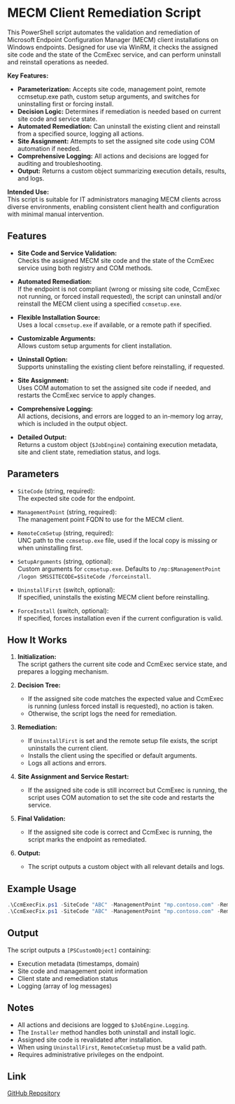 # MECM Client Remediation Script

This PowerShell script automates the validation and remediation of Microsoft Endpoint Configuration Manager (MECM) client installations on Windows endpoints. Designed for use via WinRM, it checks the assigned site code and the state of the CcmExec service, and can perform uninstall and reinstall operations as needed.

**Key Features:**
- **Parameterization:** Accepts site code, management point, remote ccmsetup.exe path, custom setup arguments, and switches for uninstalling first or forcing install.
- **Decision Logic:** Determines if remediation is needed based on current site code and service state.
- **Automated Remediation:** Can uninstall the existing client and reinstall from a specified source, logging all actions.
- **Site Assignment:** Attempts to set the assigned site code using COM automation if needed.
- **Comprehensive Logging:** All actions and decisions are logged for auditing and troubleshooting.
- **Output:** Returns a custom object summarizing execution details, results, and logs.

**Intended Use:**  
This script is suitable for IT administrators managing MECM clients across diverse environments, enabling consistent client health and configuration with minimal manual intervention.

## Features

- **Site Code and Service Validation:**  
  Checks the assigned MECM site code and the state of the CcmExec service using both registry and COM methods.

- **Automated Remediation:**  
  If the endpoint is not compliant (wrong or missing site code, CcmExec not running, or forced install requested), the script can uninstall and/or reinstall the MECM client using a specified `ccmsetup.exe`.

- **Flexible Installation Source:**  
  Uses a local `ccmsetup.exe` if available, or a remote path if specified.

- **Customizable Arguments:**  
  Allows custom setup arguments for client installation.

- **Uninstall Option:**  
  Supports uninstalling the existing client before reinstalling, if requested.

- **Site Assignment:**  
  Uses COM automation to set the assigned site code if needed, and restarts the CcmExec service to apply changes.

- **Comprehensive Logging:**  
  All actions, decisions, and errors are logged to an in-memory log array, which is included in the output object.

- **Detailed Output:**  
  Returns a custom object (`$JobEngine`) containing execution metadata, site and client state, remediation status, and logs.

## Parameters

- `SiteCode` (string, required):  
  The expected site code for the endpoint.

- `ManagementPoint` (string, required):  
  The management point FQDN to use for the MECM client.

- `RemoteCcmSetup` (string, required):  
  UNC path to the `ccmsetup.exe` file, used if the local copy is missing or when uninstalling first.

- `SetupArguments` (string, optional):  
  Custom arguments for `ccmsetup.exe`. Defaults to `/mp:$ManagementPoint /logon SMSSITECODE=$SiteCode /forceinstall`.

- `UninstallFirst` (switch, optional):  
  If specified, uninstalls the existing MECM client before reinstalling.

- `ForceInstall` (switch, optional):  
  If specified, forces installation even if the current configuration is valid.

## How It Works

1. **Initialization:**  
   The script gathers the current site code and CcmExec service state, and prepares a logging mechanism.

2. **Decision Tree:**  
   - If the assigned site code matches the expected value and CcmExec is running (unless forced install is requested), no action is taken.
   - Otherwise, the script logs the need for remediation.

3. **Remediation:**  
   - If `UninstallFirst` is set and the remote setup file exists, the script uninstalls the current client.
   - Installs the client using the specified or default arguments.
   - Logs all actions and errors.

4. **Site Assignment and Service Restart:**  
   - If the assigned site code is still incorrect but CcmExec is running, the script uses COM automation to set the site code and restarts the service.

5. **Final Validation:**  
   - If the assigned site code is correct and CcmExec is running, the script marks the endpoint as remediated.

6. **Output:**  
   - The script outputs a custom object with all relevant details and logs.

## Example Usage

```powershell
.\CcmExecFix.ps1 -SiteCode "ABC" -ManagementPoint "mp.contoso.com" -RemoteCcmSetup "\\server\share\ccmsetup.exe"
.\CcmExecFix.ps1 -SiteCode "ABC" -ManagementPoint "mp.contoso.com" -RemoteCcmSetup "\\server\share\ccmsetup.exe" -UninstallFirst
```

## Output

The script outputs a `[PSCustomObject]` containing:
- Execution metadata (timestamps, domain)
- Site code and management point information
- Client state and remediation status
- Logging (array of log messages)

## Notes

- All actions and decisions are logged to `$JobEngine.Logging`.
- The `Installer` method handles both uninstall and install logic.
- Assigned site code is revalidated after installation.
- When using `UninstallFirst`, `RemoteCcmSetup` must be a valid path.
- Requires administrative privileges on the endpoint.

## Link

[GitHub Repository](https://github.com/david-steimle-usps/CcmExecFix)